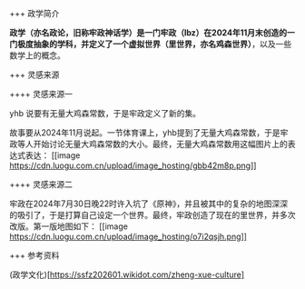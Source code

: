 +++ 政学简介

**政学（亦名政论，旧称牢政神话学）**是一门牢政（lbz）在2024年11月末创造的一门极度抽象的学科，并定义了一个虚拟世界**（里世界，亦名鸡森世界）**，以及一些数学上的概念。

+++ 灵感来源

++++ 灵感来源一

yhb 说要有无量大鸡森常数，于是牢政定义了新的集。

故事要从2024年11月说起。一节体育课上，yhb提到了无量大鸡森常数，于是牢政等人开始讨论无量大鸡森常数的大小。最终，无量大鸡森常数用这幅图片上的表达式表达：
[[image https://cdn.luogu.com.cn/upload/image_hosting/gbb42m8p.png]]

++++ 灵感来源二

牢政在2024年7月30日晚22时许入坑了《原神》，并且被其中的复杂的地图深深的吸引了，于是打算自己设定一个世界。最终，牢政创造了现在的里世界，并多次改版。第一版地图如下：
[[image https://cdn.luogu.com.cn/upload/image_hosting/o7i2qsjh.png]]

+++ 参考资料

(政学文化)[https://ssfz202601.wikidot.com/zheng-xue-culture]
